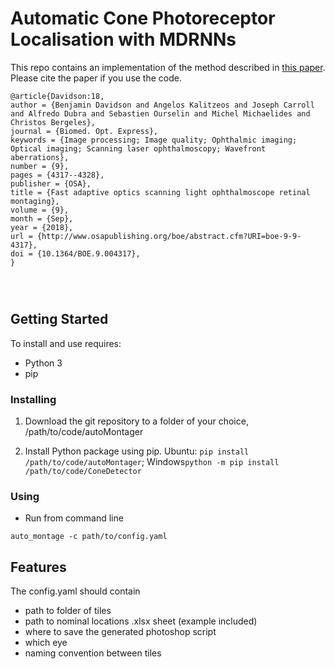 # Automatic Cone Photoreceptor Localisation with MDRNNs

This repo contains an implementation of the method described in [this paper](https://www.osapublishing.org/boe/abstract.cfm?uri=boe-9-9-4317). Please cite the paper if you use the code.
```
@article{Davidson:18,
author = {Benjamin Davidson and Angelos Kalitzeos and Joseph Carroll and Alfredo Dubra and Sebastien Ourselin and Michel Michaelides and Christos Bergeles},
journal = {Biomed. Opt. Express},
keywords = {Image processing; Image quality; Ophthalmic imaging; Optical imaging; Scanning laser ophthalmoscopy; Wavefront aberrations},
number = {9},
pages = {4317--4328},
publisher = {OSA},
title = {Fast adaptive optics scanning light ophthalmoscope retinal montaging},
volume = {9},
month = {Sep},
year = {2018},
url = {http://www.osapublishing.org/boe/abstract.cfm?URI=boe-9-9-4317},
doi = {10.1364/BOE.9.004317},
}




```

## Getting Started
To install and use requires:
* Python 3
* pip

### Installing
1. Download the git repository to a folder of your choice, /path/to/code/autoMontager

2. Install Python package using pip. Ubuntu: ```pip install /path/to/code/autoMontager```; Windows```python -m pip install /path/to/code/ConeDetector```

### Using

* Run from command line 

```
auto_montage -c path/to/config.yaml
```

## Features
The config.yaml should contain

* path to folder of tiles
* path to nominal locations .xlsx sheet (example included)
* where to save the generated photoshop script
* which eye
* naming convention between tiles




